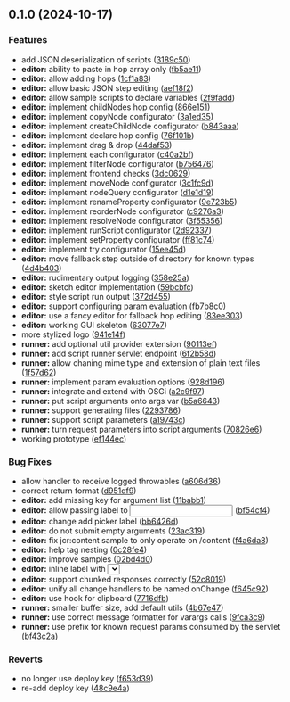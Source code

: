 ## 0.1.0 (2024-10-17)


### Features

* add JSON deserialization of scripts ([3189c50](https://github.com/swisscom/JCR-Hopper/commit/3189c5019fe555ae84725f063ac2eebe8f3ae4b9))
* **editor:** ability to paste in hop array only ([fb5ae11](https://github.com/swisscom/JCR-Hopper/commit/fb5ae11233cef147e5e628b98bda55176a3083da))
* **editor:** allow adding hops ([1cf1a83](https://github.com/swisscom/JCR-Hopper/commit/1cf1a832ece9d45f7a99440ab685d7b3fe1cccba))
* **editor:** allow basic JSON step editing ([aef18f2](https://github.com/swisscom/JCR-Hopper/commit/aef18f2ba28af67c46cbea0eb1b8f6bc363c2cb2))
* **editor:** allow sample scripts to declare variables ([2f9fadd](https://github.com/swisscom/JCR-Hopper/commit/2f9fadd8e136a789cbdda21756655d61bea52695))
* **editor:** implement childNodes hop config ([866e151](https://github.com/swisscom/JCR-Hopper/commit/866e151c0e7014fc66720f373a52ffbc8d421ca6))
* **editor:** implement copyNode configurator ([3a1ed35](https://github.com/swisscom/JCR-Hopper/commit/3a1ed3586f310572daea7e460f0b093208882b58))
* **editor:** implement createChildNode configurator ([b843aaa](https://github.com/swisscom/JCR-Hopper/commit/b843aaaa96a2d743015bb392277c2919eb9e0fa1))
* **editor:** implement declare hop config ([76f101b](https://github.com/swisscom/JCR-Hopper/commit/76f101b846da6f6a2520bc8aa6b5a97d8b3dfe21))
* **editor:** implement drag & drop ([44daf53](https://github.com/swisscom/JCR-Hopper/commit/44daf537faa649550e83876e1ef35b20f0e51fcb))
* **editor:** implement each configurator ([c40a2bf](https://github.com/swisscom/JCR-Hopper/commit/c40a2bfce5808a912d896090c7772cb2343ba5e2))
* **editor:** implement filterNode configurator ([b756476](https://github.com/swisscom/JCR-Hopper/commit/b7564768e9e7705a6d42abb66dbb6b0d0b0f4cbb))
* **editor:** implement frontend checks ([3dc0629](https://github.com/swisscom/JCR-Hopper/commit/3dc06291cfb13a3f6270a6b89fc03d2693360cfd))
* **editor:** implement moveNode configurator ([3c1fc9d](https://github.com/swisscom/JCR-Hopper/commit/3c1fc9d6f4ddc8bf050edb2fbc40627c9869c6d4))
* **editor:** implement nodeQuery configurator ([d1e1d19](https://github.com/swisscom/JCR-Hopper/commit/d1e1d199e2b80f3e8a58fa91e106f01eddebc1dd))
* **editor:** implement renameProperty configurator ([9e723b5](https://github.com/swisscom/JCR-Hopper/commit/9e723b5004e6fd684b5fe14e707f129b29bbb92e))
* **editor:** implement reorderNode configurator ([c9276a3](https://github.com/swisscom/JCR-Hopper/commit/c9276a38210338b0e3d581466674a1fd8a3a39bf))
* **editor:** implement resolveNode configurator ([3f55356](https://github.com/swisscom/JCR-Hopper/commit/3f55356d4edae9c0c80c637f4678c9bd56aedd8c))
* **editor:** implement runScript configurator ([2d92337](https://github.com/swisscom/JCR-Hopper/commit/2d9233735dc98d198e226d0400d452b99331935d))
* **editor:** implement setProperty configurator ([ff81c74](https://github.com/swisscom/JCR-Hopper/commit/ff81c7427834f6247685f8897df125d0ee3508ec))
* **editor:** implement try configurator ([15ee45d](https://github.com/swisscom/JCR-Hopper/commit/15ee45d20703439306165733be57010438d2fb37))
* **editor:** move fallback step outside of directory for known types ([4d4b403](https://github.com/swisscom/JCR-Hopper/commit/4d4b4032eb792caa165d99ed64c8addc2dad85af))
* **editor:** rudimentary output logging ([358e25a](https://github.com/swisscom/JCR-Hopper/commit/358e25a19509dffccecd5b46dcf7b76d65c6bd3a))
* **editor:** sketch editor implementation ([59bcbfc](https://github.com/swisscom/JCR-Hopper/commit/59bcbfc33719812662d8c55de7b953536a48fcd1))
* **editor:** style script run output ([372d455](https://github.com/swisscom/JCR-Hopper/commit/372d455c11450184ca684b1e47e8dfcff71bbf33))
* **editor:** support configuring param evaluation ([fb7b8c0](https://github.com/swisscom/JCR-Hopper/commit/fb7b8c0d528e0f0d2a2fbdaef70c3a5c43b7a51c))
* **editor:** use a fancy editor for fallback hop editing ([83ee303](https://github.com/swisscom/JCR-Hopper/commit/83ee3035f587c9c9d7a87b799ffcbbb296215fae))
* **editor:** working GUI skeleton ([63077e7](https://github.com/swisscom/JCR-Hopper/commit/63077e77fce9168b73402b8136b5f0bf4665d58f))
* more stylized logo ([941e14f](https://github.com/swisscom/JCR-Hopper/commit/941e14feb5d87e9db5920e04d886519edca11a01))
* **runner:** add optional util provider extension ([90113ef](https://github.com/swisscom/JCR-Hopper/commit/90113ef1ade930c2fd247b9196a05aa2301ae51f))
* **runner:** add script runner servlet endpoint ([6f2b58d](https://github.com/swisscom/JCR-Hopper/commit/6f2b58d2599d6aef298d13a89ded1813cd5237b2))
* **runner:** allow chaning mime type and extension of plain text files ([1f57d62](https://github.com/swisscom/JCR-Hopper/commit/1f57d62d992c94b6ff2d8d81576864cfac8933c6))
* **runner:** implement param evaluation options ([928d196](https://github.com/swisscom/JCR-Hopper/commit/928d196191173947c881602486f05c834acecd9d))
* **runner:** integrate and extend with OSGi ([a2c9f97](https://github.com/swisscom/JCR-Hopper/commit/a2c9f970c19895444756baa89b8d203e538ca781))
* **runner:** put script arguments onto args var ([b5a6643](https://github.com/swisscom/JCR-Hopper/commit/b5a66435e8b84fdbd31e7d489ea108a6c18ed38a))
* **runner:** support generating files ([2293786](https://github.com/swisscom/JCR-Hopper/commit/2293786866abfce09a173c7276daac99dca36569))
* **runner:** support script parameters ([a19743c](https://github.com/swisscom/JCR-Hopper/commit/a19743cd6726a9836f0e40898ebd0fd8b7c3581b))
* **runner:** turn request parameters into script arguments ([70826e6](https://github.com/swisscom/JCR-Hopper/commit/70826e6e7d7ed4f85f6153f5e718041eb4aa27b2))
* working prototype ([ef144ec](https://github.com/swisscom/JCR-Hopper/commit/ef144ec37492e90125b5e60d0bb0db35973e9c1c))


### Bug Fixes

* allow handler to receive logged throwables ([a606d36](https://github.com/swisscom/JCR-Hopper/commit/a606d363e486991dc5d7a02ed9fed063de8782ca))
* correct return format ([d951df9](https://github.com/swisscom/JCR-Hopper/commit/d951df96b6d84570b091ed594da7f29915517db5))
* **editor:** add missing key for argument list ([11babb1](https://github.com/swisscom/JCR-Hopper/commit/11babb12d39ad20991d67c4be5b2978ebe85a72f))
* **editor:** allow passing label to <Input> ([bf54cf4](https://github.com/swisscom/JCR-Hopper/commit/bf54cf435b0a938cf6db14b2d1419f82d9c7a011))
* **editor:** change add picker label ([bb6426d](https://github.com/swisscom/JCR-Hopper/commit/bb6426d6ce29ce7fb9b60db155e9b30ddead5402))
* **editor:** do not submit empty arguments ([23ac319](https://github.com/swisscom/JCR-Hopper/commit/23ac3195012cddc64d0490449adf588fa9f93475))
* **editor:** fix jcr:content sample to only operate on /content ([f4a6da8](https://github.com/swisscom/JCR-Hopper/commit/f4a6da85c836d1611b6d68daed3b18749c3843e9))
* **editor:** help tag nesting ([0c28fe4](https://github.com/swisscom/JCR-Hopper/commit/0c28fe4de7c2b666953f8c6c852462f67e291e0d))
* **editor:** improve samples ([02bd4d0](https://github.com/swisscom/JCR-Hopper/commit/02bd4d0e9a95bd6b6986bfbe27ce5d82505abd16))
* **editor:** inline label with <Select> ([ec9581a](https://github.com/swisscom/JCR-Hopper/commit/ec9581a72b86588f7e3ce83baace419c5ab10d1e))
* **editor:** support chunked responses correctly ([52c8019](https://github.com/swisscom/JCR-Hopper/commit/52c801941c7db9a2a6c22444bf98bb8e7b5a855a))
* **editor:** unify all change handlers to be named onChange ([f645c92](https://github.com/swisscom/JCR-Hopper/commit/f645c92215a654b4ddbf505bb95244dd270d8379))
* **editor:** use hook for clipboard ([7716dfb](https://github.com/swisscom/JCR-Hopper/commit/7716dfb6a4dddb3bdc6f632c9c6b18ed21a93147))
* **runner:** smaller buffer size, add default utils ([4b67e47](https://github.com/swisscom/JCR-Hopper/commit/4b67e47c3f4fc18e1e720bc86ac7529396ed5625))
* **runner:** use correct message formatter for varargs calls ([9fca3c9](https://github.com/swisscom/JCR-Hopper/commit/9fca3c9d6b263cd86cfb948ae0d84ca4421b98b7))
* **runner:** use prefix for known request params consumed by the servlet ([bf43c2a](https://github.com/swisscom/JCR-Hopper/commit/bf43c2a48b96de3666837ab37eebcaaf2bb65ee5))


### Reverts

* no longer use deploy key ([f653d39](https://github.com/swisscom/JCR-Hopper/commit/f653d39f019f5dabb90205f25c2a5fce9331a8f4))
* re-add deploy key ([48c9e4a](https://github.com/swisscom/JCR-Hopper/commit/48c9e4afc9edb244b0b4a9c5c7abebeb1cd71598))

